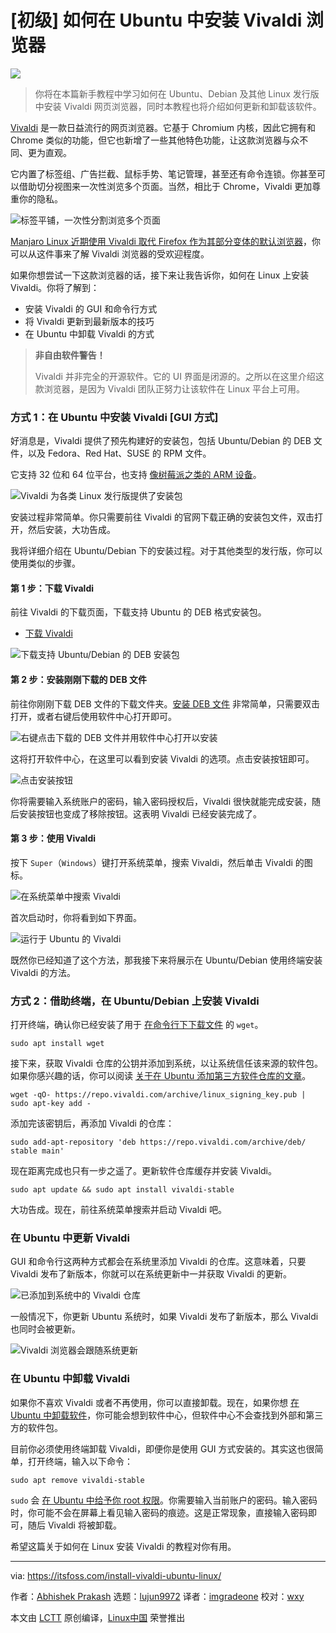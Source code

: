 [#]: subject: "How to Install Vivaldi Browser on Ubuntu and Other Linux Distributions"
[#]: via: "https://itsfoss.com/install-vivaldi-ubuntu-linux/"
[#]: author: "Abhishek Prakash https://itsfoss.com/author/abhishek/"
[#]: collector: "lujun9972"
[#]: translator: "imgradeone"
[#]: reviewer: "wxy"
[#]: publisher: "wxy"
[#]: url: "https://linux.cn/article-13877-1.html"

[初级] 如何在 Ubuntu 中安装 Vivaldi 浏览器
======

![](https://img.linux.net.cn/data/attachment/album/202110/13/142545reotvtqgqpfvmmvp.jpg)

> 你将在本篇新手教程中学习如何在 Ubuntu、Debian 及其他 Linux 发行版中安装 Vivaldi 网页浏览器，同时本教程也将介绍如何更新和卸载该软件。

[Vivaldi][1] 是一款日益流行的网页浏览器。它基于 Chromium 内核，因此它拥有和 Chrome 类似的功能，但它也新增了一些其他特色功能，让这款浏览器与众不同、更为直观。

它内置了标签组、广告拦截、鼠标手势、笔记管理，甚至还有命令连锁。你甚至可以借助切分视图来一次性浏览多个页面。当然，相比于 Chrome，Vivaldi 更加尊重你的隐私。

![标签平铺，一次性分割浏览多个页面][2]

[Manjaro Linux 近期使用 Vivaldi 取代 Firefox 作为其部分变体的默认浏览器][3]，你可以从这件事来了解 Vivaldi 浏览器的受欢迎程度。

如果你想尝试一下这款浏览器的话，接下来让我告诉你，如何在 Linux 上安装 Vivaldi。你将了解到：

  * 安装 Vivaldi 的 GUI 和命令行方式
  * 将 Vivaldi 更新到最新版本的技巧
  * 在 Ubuntu 中卸载 Vivaldi 的方式

> **非自由软件警告！**  
> 
> Vivaldi 并非完全的开源软件。它的 UI 界面是闭源的。之所以在这里介绍这款浏览器，是因为 Vivaldi 团队正努力让该软件在 Linux 平台上可用。

### 方式 1：在 Ubuntu 中安装 Vivaldi [GUI 方式]

好消息是，Vivaldi 提供了预先构建好的安装包，包括 Ubuntu/Debian 的 DEB 文件，以及 Fedora、Red Hat、SUSE 的 RPM 文件。

它支持 32 位和 64 位平台，也支持 [像树莓派之类的 ARM 设备][4]。

![Vivaldi 为各类 Linux 发行版提供了安装包][5]

安装过程非常简单。你只需要前往 Vivaldi 的官网下载正确的安装包文件，双击打开，然后安装，大功告成。

我将详细介绍在 Ubuntu/Debian 下的安装过程。对于其他类型的发行版，你可以使用类似的步骤。

#### 第 1 步：下载 Vivaldi

前往 Vivaldi 的下载页面，下载支持 Ubuntu 的 DEB 格式安装包。

- [下载 Vivaldi][6]

![下载支持 Ubuntu/Debian 的 DEB 安装包][7]

#### 第 2 步：安装刚刚下载的 DEB 文件

前往你刚刚下载 DEB 文件的下载文件夹。[安装 DEB 文件][8] 非常简单，只需要双击打开，或者右键后使用软件中心打开即可。

![右键点击下载的 DEB 文件并用软件中心打开以安装][9]

这将打开软件中心，在这里可以看到安装 Vivaldi 的选项。点击安装按钮即可。

![点击安装按钮][10]

你将需要输入系统账户的密码，输入密码授权后，Vivaldi 很快就能完成安装，随后安装按钮也变成了移除按钮。这表明 Vivaldi 已经安装完成了。

#### 第 3 步：使用 Vivaldi

按下 `Super`（`Windows`）键打开系统菜单，搜索 Vivaldi，然后单击 Vivaldi 的图标。

![在系统菜单中搜索 Vivaldi][11]

首次启动时，你将看到如下界面。

![运行于 Ubuntu 的 Vivaldi][12]

既然你已经知道了这个方法，那我接下来将展示在 Ubuntu/Debian 使用终端安装 Vivaldi 的方法。

### 方式 2：借助终端，在 Ubuntu/Debian 上安装 Vivaldi

打开终端，确认你已经安装了用于 [在命令行下下载文件][13] 的 `wget`。

```
sudo apt install wget
```

接下来，获取 Vivaldi 仓库的公钥并添加到系统，以让系统信任该来源的软件包。如果你感兴趣的话，你可以阅读 [关于在 Ubuntu 添加第三方软件仓库的文章][14]。

```
wget -qO- https://repo.vivaldi.com/archive/linux_signing_key.pub | sudo apt-key add -
```

添加完该密钥后，再添加 Vivaldi 的仓库：

```
sudo add-apt-repository 'deb https://repo.vivaldi.com/archive/deb/ stable main'
```

现在距离完成也只有一步之遥了。更新软件仓库缓存并安装 Vivaldi。

```
sudo apt update && sudo apt install vivaldi-stable
```

大功告成。现在，前往系统菜单搜索并启动 Vivaldi 吧。

### 在 Ubuntu 中更新 Vivaldi

GUI 和命令行这两种方式都会在系统里添加 Vivaldi 的仓库。这意味着，只要 Vivaldi 发布了新版本，你就可以在系统更新中一并获取 Vivaldi 的更新。

![已添加到系统中的 Vivaldi 仓库][15]

一般情况下，你更新 Ubuntu 系统时，如果 Vivaldi 发布了新版本，那么 Vivaldi 也同时会被更新。

![Vivaldi 浏览器会跟随系统更新][16]

### 在 Ubuntu 中卸载 Vivaldi

如果你不喜欢 Vivaldi 或者不再使用，你可以直接卸载。现在，如果你想 [在 Ubuntu 中卸载软件][17]，你可能会想到软件中心，但软件中心不会查找到外部和第三方的软件包。

目前你必须使用终端卸载 Vivaldi，即便你是使用 GUI 方式安装的。其实这也很简单，打开终端，输入以下命令：

```
sudo apt remove vivaldi-stable
```

`sudo` 会 [在 Ubuntu 中给予你 root 权限][18]。你需要输入当前账户的密码。输入密码时，你可能不会在屏幕上看见输入密码的痕迹。这是正常现象，直接输入密码即可，随后 Vivaldi 将被卸载。

希望这篇关于如何在 Linux 安装 Vivaldi 的教程对你有用。

--------------------------------------------------------------------------------

via: https://itsfoss.com/install-vivaldi-ubuntu-linux/

作者：[Abhishek Prakash][a]
选题：[lujun9972][b]
译者：[imgradeone](https://github.com/imgradeone)
校对：[wxy](https://github.com/wxy)

本文由 [LCTT](https://github.com/LCTT/TranslateProject) 原创编译，[Linux中国](https://linux.cn/) 荣誉推出

[a]: https://itsfoss.com/author/abhishek/
[b]: https://github.com/lujun9972
[1]: https://vivaldi.com/
[2]: https://i2.wp.com/itsfoss.com/wp-content/uploads/2021/10/tab-tiling.webp?resize=800%2C448&ssl=1
[3]: https://news.itsfoss.com/vivaldi-replaces-firefox-manjaro/
[4]: https://itsfoss.com/raspberry-pi-alternatives/
[5]: https://i2.wp.com/itsfoss.com/wp-content/uploads/2021/10/downloading-vivaldi-linux.webp?resize=800%2C541&ssl=1
[6]: https://vivaldi.com/download/
[7]: https://i2.wp.com/itsfoss.com/wp-content/uploads/2021/10/vivaldi-download-linux.webp?resize=800%2C438&ssl=1
[8]: https://itsfoss.com/install-deb-files-ubuntu/
[9]: https://i2.wp.com/itsfoss.com/wp-content/uploads/2021/10/installing-vivaldi-ubuntu.webp?resize=800%2C466&ssl=1
[10]: https://i0.wp.com/itsfoss.com/wp-content/uploads/2021/10/install-vivaldi-ubuntu-software.png?resize=800%2C407&ssl=1
[11]: https://i1.wp.com/itsfoss.com/wp-content/uploads/2021/10/running-vivaldi-in-ubuntu.png?resize=703%2C229&ssl=1
[12]: https://i0.wp.com/itsfoss.com/wp-content/uploads/2021/10/Vivaldi-in-Ubuntu.webp?resize=800%2C450&ssl=1
[13]: https://itsfoss.com/download-files-from-linux-terminal/
[14]: https://itsfoss.com/adding-external-repositories-ubuntu/
[15]: https://i2.wp.com/itsfoss.com/wp-content/uploads/2021/10/Vivaldi-repo-ubuntu.png?resize=800%2C403&ssl=1
[16]: https://i0.wp.com/itsfoss.com/wp-content/uploads/2021/06/chrome-edge-update-ubuntu.png?resize=716%2C421&ssl=1
[17]: https://itsfoss.com/uninstall-programs-ubuntu/
[18]: https://itsfoss.com/root-user-ubuntu/
